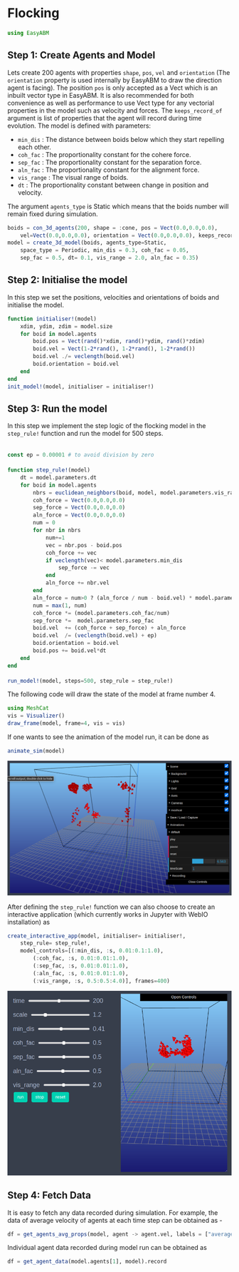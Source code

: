 # Flocking

```julia
using EasyABM
```

## Step 1: Create Agents and Model

Lets create 200 agents with properties `shape`, `pos`, `vel` and `orientation` (The `orientation` property is used internally by EasyABM to draw the direction agent is facing). The position `pos` is only accepted as a Vect which is an inbuilt vector type in EasyABM. It is also recommended for both convenience as well as performance to use Vect type for any vectorial properties in the model such as velocity and forces. The `keeps_record_of` argument is list of properties that the agent will record during time evolution. The model is defined with parameters:

* `min_dis` : The distance between boids below which they start repelling each other.
* `coh_fac` : The proportionality constant for the cohere force. 
* `sep_fac` : The proportionality constant for the separation force.
* `aln_fac` : The proportionality constant for the alignment force.
* `vis_range` : The visual range of boids.
* `dt` : The proportionality constant between change in position and velocity.

The argument `agents_type` is Static which means that the boids number will remain fixed during simulation. 

```julia
boids = con_3d_agents(200, shape = :cone, pos = Vect(0.0,0.0,0.0), 
    vel=Vect(0.0,0.0,0.0), orientation = Vect(0.0,0.0,0.0), keeps_record_of = [:pos, :orientation])
model = create_3d_model(boids, agents_type=Static, 
    space_type = Periodic, min_dis = 0.3, coh_fac = 0.05, 
    sep_fac = 0.5, dt= 0.1, vis_range = 2.0, aln_fac = 0.35)
```

## Step 2: Initialise the model

In this step we set the positions, velocities and orientations of boids and initialise the model.


```julia
function initialiser!(model)
    xdim, ydim, zdim = model.size
    for boid in model.agents
        boid.pos = Vect(rand()*xdim, rand()*ydim, rand()*zdim)
        boid.vel = Vect(1-2*rand(), 1-2*rand(), 1-2*rand())
        boid.vel ./= veclength(boid.vel)
        boid.orientation = boid.vel
    end
end
init_model!(model, initialiser = initialiser!)
```

## Step 3: Run the model

In this step we implement the step logic of the flocking model in the `step_rule!` function and run the model for 500 steps. 



```julia

const ep = 0.00001 # to avoid division by zero

function step_rule!(model)
    dt = model.parameters.dt
    for boid in model.agents
        nbrs = euclidean_neighbors(boid, model, model.parameters.vis_range)
        coh_force = Vect(0.0,0.0,0.0) 
        sep_force = Vect(0.0,0.0,0.0) 
        aln_force = Vect(0.0,0.0,0.0)
        num = 0
        for nbr in nbrs
            num+=1
            vec = nbr.pos - boid.pos
            coh_force += vec
            if veclength(vec)< model.parameters.min_dis
                sep_force -= vec
            end
            aln_force += nbr.vel
        end
        aln_force = num>0 ? (aln_force / num - boid.vel) * model.parameters.aln_fac : aln_force
        num = max(1, num)
        coh_force *= (model.parameters.coh_fac/num)
        sep_force *=  model.parameters.sep_fac
        boid.vel  += (coh_force + sep_force) + aln_force
        boid.vel  /= (veclength(boid.vel) + ep)
        boid.orientation = boid.vel
        boid.pos += boid.vel*dt
    end
end

run_model!(model, steps=500, step_rule = step_rule!)
```

The following code will draw the state of the model at frame number 4. 

```julia
using MeshCat
vis = Visualizer()
draw_frame(model, frame=4, vis = vis)
```

If one wants to see the animation of the model run, it can be done as 

```julia
animate_sim(model)
```

![png](assets/Boids/Boids3DAnim1.png)


After defining the `step_rule!` function we can also choose to create an interactive application (which currently works in Jupyter with WebIO installation) as 

```julia
create_interactive_app(model, initialiser= initialiser!,
    step_rule= step_rule!,
    model_controls=[(:min_dis, :s, 0.01:0.1:1.0),
        (:coh_fac, :s, 0.01:0.01:1.0),
        (:sep_fac, :s, 0.01:0.01:1.0),
        (:aln_fac, :s, 0.01:0.01:1.0),
        (:vis_range, :s, 0.5:0.5:4.0)], frames=400) 
```

![png](assets/Boids/Boids3DIntApp.png)




## Step 4: Fetch Data 

It is easy to fetch any data recorded during simulation. For example, the data of average velocity of agents at each time step can be obtained as - 

```julia
df = get_agents_avg_props(model, agent -> agent.vel, labels = ["average velocity"])
```

Individual agent data recorded during model run can be obtained as 

```julia
df = get_agent_data(model.agents[1], model).record
```